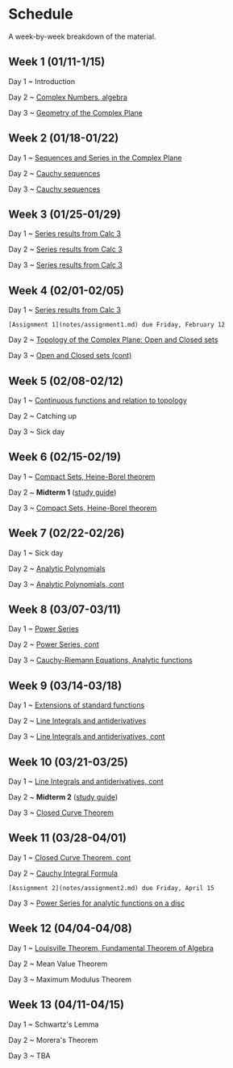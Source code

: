 # Schedule

A week-by-week breakdown of the material.

## Week  1 (01/11-1/15)

Day 1
  ~ Introduction

Day 2
  ~ [Complex Numbers, algebra](notes/complex_numbers.md)

Day 3
  ~ [Geometry of the Complex Plane](notes/complex_numbers.md)

## Week  2 (01/18-01/22)

Day 1
  ~ [Sequences and Series in the Complex Plane](notes/complex_series.md)

Day 2
  ~ [Cauchy sequences](notes/complex_series.md)

Day 3
  ~ [Cauchy sequences](notes/complex_series.md)

## Week  3 (01/25-01/29)

Day 1
  ~ [Series results from Calc 3](notes/complex_series.md)

Day 2
  ~ [Series results from Calc 3](notes/complex_series.md)

Day 3
  ~ [Series results from Calc 3](notes/complex_series.md)

## Week  4 (02/01-02/05)

Day 1
  ~ [Series results from Calc 3](notes/complex_series.md)

    [Assignment 1](notes/assignment1.md) due Friday, February 12

Day 2
  ~ [Topology of the Complex Plane: Open and Closed sets](notes/complex_topology.md)

Day 3
  ~ [Open and Closed sets (cont)](notes/complex_topology.md)

## Week  5 (02/08-02/12)

Day 1
  ~ [Continuous functions and relation to topology](notes/complex_topology.md)

Day 2
  ~ Catching up

Day 3
  ~ Sick day

## Week  6 (02/15-02/19)

Day 1
  ~ [Compact Sets, Heine-Borel theorem](notes/complex_topology.md)

Day 2
  ~ **Midterm 1** ([study guide](notes/midterm1_study_guide.md))

Day 3
  ~ [Compact Sets, Heine-Borel theorem](notes/complex_topology.md)

## Week  7 (02/22-02/26)

Day 1
  ~ Sick day

Day 2
  ~ [Analytic Polynomials](notes/analytic_polynomials.md)

Day 3
  ~ [Analytic Polynomials, cont](notes/analytic_polynomials.md)

## Week  8 (03/07-03/11)

Day 1
  ~ [Power Series](notes/power_series.md)

Day 2
  ~ [Power Series, cont](notes/power_series.md)

Day 3
  ~ [Cauchy-Riemann Equations, Analytic functions](notes/cauchy_riemann.md)

## Week  9 (03/14-03/18)

Day 1
  ~ [Extensions of standard functions](notes/standard_functions.md)

Day 2
  ~ [Line Integrals and antiderivatives](notes/line_integrals.md)

Day 3
  ~ [Line Integrals and antiderivatives, cont](notes/line_integrals.md)

## Week 10 (03/21-03/25)

Day 1
  ~ [Line Integrals and antiderivatives, cont](notes/line_integrals.md)

Day 2
  ~ **Midterm 2** ([study guide](notes/midterm2_study_guide.md))

Day 3
  ~ [Closed Curve Theorem](notes/closed_curve_theorem.md)

## Week 11 (03/28-04/01)

Day 1
  ~ [Closed Curve Theorem, cont](notes/closed_curve_theorem.md)

Day 2
  ~ [Cauchy Integral Formula](notes/cauchy_integral_formula.md)

    [Assignment 2](notes/assignment2.md) due Friday, April 15

Day 3
  ~ [Power Series for analytic functions on a disc](notes/cauchy_integral_formula.md)

## Week 12 (04/04-04/08)

Day 1
  ~ [Louisville Theorem, Fundamental Theorem of Algebra](notes/louisville_theorem.md)

Day 2
  ~ Mean Value Theorem

Day 3
  ~ Maximum Modulus Theorem

## Week 13 (04/11-04/15)

Day 1
  ~ Schwartz's Lemma

Day 2
  ~ Morera's Theorem

Day 3
  ~ TBA
